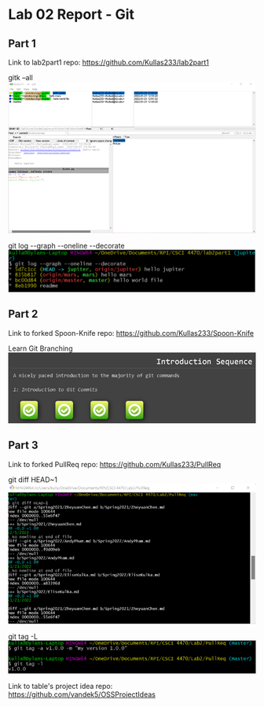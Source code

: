# Lab 02 Report - Git
## Part 1
Link to lab2part1 repo: https://github.com/Kullas233/lab2part1

gitk –all  
<img src="images/gitkAll.png">

git log --graph --oneline --decorate  
<img src="images/gitLog.png">


## Part 2
Link to forked Spoon-Knife repo: https://github.com/Kullas233/Spoon-Knife

Learn Git Branching  
<img src="images/learnGit.png">

## Part 3
Link to forked PullReq repo: https://github.com/Kullas233/PullReq

git diff HEAD~1  
<img src="images/gitDiff.png">

git tag -L  
<img src="images/gitTag.png">

Link to table's project idea repo: https://github.com/vandek5/OSSProjectIdeas
